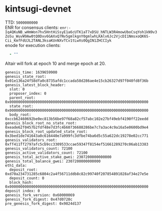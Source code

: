 # kintsugi-devnet
TTD: `5000000000`  
ENR for consensus clients: `enr:-Iq4QKuNB_wHmWon7hv5HntHiSsyE1a6cUTK1aT7xDSU_hNTLW3R4mowUboCsqYoh1kN9v3ZoSu_WuvW9Aw0tQ0Dxv6GAXxQ7Nv5gmlkgnY0gmlwhLKAlv6Jc2VjcDI1NmsxoQK6S-Cii_KmfFdUJL2TANL3ksaKUnNXvTCv1tLwXs0QgIN1ZHCCIyk`    
enode for execution clients:
```yaml
  - ""
```

Altair will fork at epoch 10 and merge epoch at 20.
```
genesis_time: 1639659900
genesis_state_root: 0x01e136a24f58dfa0c8735afdc1ccada58d286ae4e15cb26327d97f040fd8f36b
genesis_latest_block_header:
  slot: 0
  proposer_index: 0
  parent_root: 0x0000000000000000000000000000000000000000000000000000000000000000
  state_root: 0x0000000000000000000000000000000000000000000000000000000000000000
  body_root: 0xccb62460692be0ec813b56be97f68a82cf57abc102e27bf49ebf4190ff22eedd
genesis_block_root_no_state_root: 0xeade62f0457b2fdf48e7d3fc4b60736688286be7c7a3ac4c9a16a5e0600bd9e4
genesis_block_root_updated_state_root: 0x3bed1de741643a0c616440e7a999fc3dfbe74ba6d5c55a622dc19278e02cc771
genesis_validators_root: 0xff411ff2797afc5cb9cc3309533ccae59347f8154ef51661289270c06ab13383
genesis_validators_count: 72100
genesis_active_validators_count: 72100
genesis_total_active_stake_gwei: 2307200000000000
genesis_total_balance_gwei: 2307200000000000
eth1_data:
  deposit_root: 0xd70a234731285c6804c2a4f56711ddb8c82c99740f207854891028af34e27e5e
  deposit_count: 0
  block_hash: 0x0000000000000000000000000000000000000000000000000000000000000000
deposit index: 0
genesis_fork_version: 0x60000069
genesis_fork_digest: 0x47d0728c
pre_genesis_fork_digest: 0x9824d137
```
